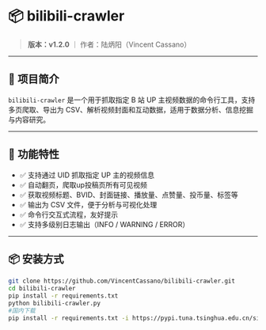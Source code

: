 # 📦 bilibili-crawler

> **版本：v1.2.0** ｜ 作者：陆炳阳（Vincent Cassano）  

---

## 🧩 项目简介

`bilibili-crawler` 是一个用于抓取指定 B 站 UP 主视频数据的命令行工具，支持多页爬取、导出为 CSV、解析视频封面和互动数据，适用于数据分析、信息挖掘与内容研究。

---

## 🚀 功能特性

- ✅ 支持通过 UID 抓取指定 UP 主的视频信息
- ✅ 自动翻页，爬取up投稿页所有可见视频
- ✅ 获取视频标题、BVID、封面链接、播放量、点赞量、投币量、标签等
- ✅ 输出为 CSV 文件，便于分析与可视化处理
- ✅ 命令行交互式流程，友好提示
- ✅ 支持多级别日志输出（INFO / WARNING / ERROR）

---

## 📦 安装方式

```bash
git clone https://github.com/VincentCassano/bilibili-crawler.git
cd bilibili-crawler
pip install -r requirements.txt
python bilibili-crawler.py
#国内下载
pip install -r requirements.txt -i https://pypi.tuna.tsinghua.edu.cn/simple
```
